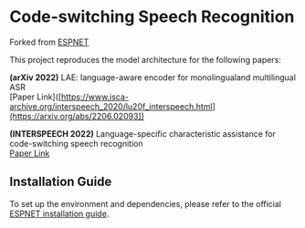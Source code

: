 # Code-switching Speech Recognition

Forked from [ESPNET](https://github.com/espnet/espnet)

This project reproduces the model architecture for the following papers:

**(arXiv 2022)** LAE: language-aware encoder for monolingualand multilingual ASR  
[Paper Link]([https://www.isca-archive.org/interspeech_2020/lu20f_interspeech.html](https://arxiv.org/abs/2206.02093])

**(INTERSPEECH 2022)** Language-specific characteristic assistance for code-switching speech recognition  
[Paper Link]([https://www.isca-archive.org/interspeech_2022/song22e_interspeech.html])


## Installation Guide
To set up the environment and dependencies, please refer to the official [ESPNET installation guide](https://espnet.github.io/espnet/installation.html).
